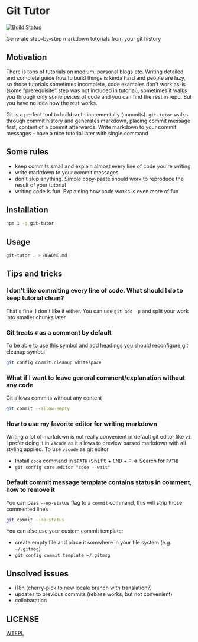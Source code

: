 # Git Tutor

[![Build Status](https://travis-ci.com/R1ZZU/git-tutor.svg?branch=master)](https://travis-ci.com/R1ZZU/git-tutor)

Generate step-by-step markdown tutorials from your git history

## Motivation

There is tons of tutorials on medium, personal blogs etc.
Writing detailed and complete guide how to build things is kinda hard and people are lazy, so those tutorials sometimes incomplete, code examples don't work as-is (some "prerequisite" step was not included in tutorial), sometimes it walks you through only some peices of code and you can find the rest in repo. But you have no idea how the rest works.

Git is a perfect tool to build smth incrementally (commits). `git-tutor` walks through commit history and generates markdown, placing commit message first, content of a commit afterwards. Write markdown to your commit messages – have a nice tutorial later with single command

## Some rules

* keep commits small and explain almost every line of code you're writing
* write markdown to your commit messages
* don't skip anything. Simple copy-paste should work to reproduce the result of your tutorial
* writing code is fun. Explaining how code works is even more of fun

## Installation

```sh
npm i -g git-tutor
```

## Usage

```sh
git-tutor . > README.md
```

## Tips and tricks

### I don't like commiting every line of code. What should I do to keep tutorial clean?

That's fine, I don't like it either. You can use `git add -p` and split your work into smaller chunks later

### Git treats `#` as a comment by default

To be able to use this symbol and add headings you should reconfigure git cleanup symbol

```sh
git config commit.cleanup whitespace
```

### What if I want to leave general comment/explanation without any code

Git allows commits without any content

```sh
git commit --allow-empty
```

### How to use my favorite editor for writing markdown

Writing a lot of markdown is not really convenient in default git editor like `vi`, I prefer doing it in `vscode` as it allows to preview parsed markdown with all styling applied. To use `vscode` as git editor

* Install `code` command in `$PATH` (<kbd>Shift</kbd> + <kbd>CMD</kbd> + <kbd>P</kbd> => Search for `PATH`)
* `git config core.editor "code --wait"`

### Default commit message template contains status in comment, how to remove it

You can pass `--no-status` flag to a `commit` command, this will strip those commented lines
```sh
git commit --no-status
```

You can also use your custom commit template:

* create empty file and place it somwhere in your file system (e.g. `~/.gitmsg`)
* `git config commit.template ~/.gitmsg`

## Unsolved issues

* i18n (cherry-pick to new locale branch with translation?)
* updates to previous commits (rebase works, but not convenient)
* collobaration

## LICENSE
[WTFPL](http://www.wtfpl.net/)
